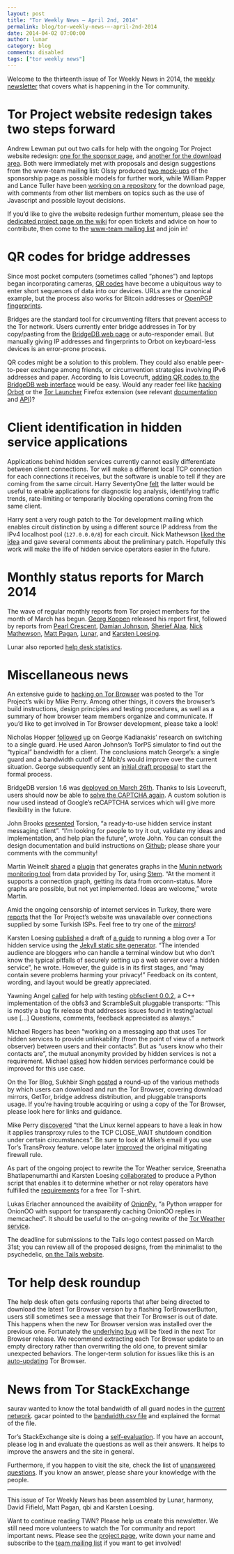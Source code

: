 ```yaml
---
layout: post
title: "Tor Weekly News — April 2nd, 2014"
permalink: blog/tor-weekly-news-—-april-2nd-2014
date: 2014-04-02 07:00:00
author: lunar
category: blog
comments: disabled
tags: ["tor weekly news"]
---
```


Welcome to the thirteenth issue of Tor Weekly News in 2014, the [weekly newsletter](https://lists.torproject.org/cgi-bin/mailman/listinfo/tor-news) that covers what is happening in the Tor community.

Tor Project website redesign takes two steps forward
====================================================

Andrew Lewman put out two calls for help with the ongoing Tor Project  
 website redesign: [one for the sponsor page](https://lists.torproject.org/pipermail/www-team/2014-March/000238.html), and [another for the download area](https://lists.torproject.org/pipermail/www-team/2014-March/000249.html). Both were immediately met with proposals and design suggestions from the www-team mailing list: Olssy produced [two mock-ups](http://tor.harrytuttle.net/) of the sponsorship page as possible models for further work, while William Papper and Lance Tuller have been [working on a repository](https://github.com/wpapper/tor-download-web) for the download page, with comments from other list members on topics such as the use of Javascript and possible layout decisions.

If you’d like to give the website redesign further momentum, please see the [dedicated project page on the wiki](https://trac.torproject.org/projects/tor/wiki/Website) for open tickets and advice on how to contribute, then come to the [www-team mailing list](https://lists.torproject.org/cgi-bin/mailman/listinfo/www-team) and join in!

QR codes for bridge addresses
=============================

Since most pocket computers (sometimes called “phones”) and laptops began incorporating cameras, [QR codes](https://en.wikipedia.org/wiki/QR_code) have become a ubiquitous way to enter short sequences of data into our devices. URLs are the canonical example, but the process also works for Bitcoin addresses or [OpenPGP fingerprints](http://web.monkeysphere.info/monkeysign/).

Bridges are the standard tool for circumventing filters that prevent access to the Tor network. Users currently enter bridge addresses in Tor by copy/pasting from the [BridgeDB web page](https://bridges.torproject.org/) or auto-responder email. But manually giving IP addresses and fingerprints to Orbot on keyboard-less devices is an error-prone process.

QR codes might be a solution to this problem. They could also enable peer-to-peer exchange among friends, or circumvention strategies involving IPv6 addresses and paper. According to Isis Lovecruft, [adding QR codes to the BridgeDB web interface](https://bugs.torproject.org/11345) would be easy. Would any reader feel like [hacking Orbot](https://bugs.torproject.org/5096) or the [Tor Launcher](https://gitweb.torproject.org/tor-launcher.git) Firefox extension (see relevant [documentation](https://developer.mozilla.org/en-US/docs/WebRTC/taking_webcam_photos) and [API](https://developer.mozilla.org/en-US/docs/Web/API/Navigator.getUserMedia))?

Client identification in hidden service applications
====================================================

Applications behind hidden services currently cannot easily differentiate between client connections. Tor will make a different local TCP connection for each connections it receives, but the software is unable to tell if they are coming from the same circuit. Harry SeventyOne [felt](https://lists.torproject.org/pipermail/tor-dev/2014-March/006576.html) the latter would be useful to enable applications for diagnostic log analysis, identifying traffic trends, rate-limiting or temporarily blocking operations coming from the same client.

Harry sent a very rough patch to the Tor development mailing which enables circuit distinction by using a different source IP address from the IPv4 localhost pool (`127.0.0.0/8`) for each circuit. Nick Mathewson [liked the idea](https://lists.torproject.org/pipermail/tor-dev/2014-March/006610.html) and gave several comments about the preliminary patch. Hopefully this work will make the life of hidden service operators easier in the future.

Monthly status reports for March 2014
=====================================

The wave of regular monthly reports from Tor project members for the month of March has begun. [Georg Koppen](https://lists.torproject.org/pipermail/tor-reports/2014-March/000487.html) released his report first, followed by reports from [Pearl Crescent](https://lists.torproject.org/pipermail/tor-reports/2014-March/000488.html), [Damian Johnson](https://lists.torproject.org/pipermail/tor-reports/2014-March/000489.html), [Sherief Alaa](https://lists.torproject.org/pipermail/tor-reports/2014-April/000490.html), [Nick Mathewson](https://lists.torproject.org/pipermail/tor-reports/2014-April/000491.html), [Matt Pagan](https://lists.torproject.org/pipermail/tor-reports/2014-April/000492.html), [Lunar](https://lists.torproject.org/pipermail/tor-reports/2014-April/000494.html), and [Karsten Loesing](https://lists.torproject.org/pipermail/tor-reports/2014-April/000495.html).

Lunar also reported [help desk statistics](https://lists.torproject.org/pipermail/tor-reports/2014-April/000493.html).

Miscellaneous news
==================

An extensive guide to [hacking on Tor Browser](https://trac.torproject.org/projects/tor/wiki/doc/TorBrowser/Hacking) was posted to the Tor Project’s wiki by Mike Perry. Among other things, it covers the browser’s build instructions, design principles and testing procedures, as well as a summary of how browser team members organize and communicate. If you’d like to get involved in Tor Browser development, please take a look!

Nicholas Hopper [followed](https://lists.torproject.org/pipermail/tor-dev/2014-March/006563.html) [up](https://lists.torproject.org/pipermail/tor-dev/2014-March/006575.html) on George Kadianakis’ research on switching to a single guard. He used Aaron Johnson’s TorPS simulator to find out the “typical” bandwidth for a client. The conclusions match George’s: a single guard and a bandwidth cutoff of 2 Mbit/s would improve over the current situation. George subsequently sent an [initial draft proposal](https://lists.torproject.org/pipermail/tor-dev/2014-March/006570.html) to start the formal process.

BridgeDB version 1.6 was [deployed on March 26th](https://gitweb.torproject.org/bridgedb.git/commit/f266f32). Thanks to Isis Lovecruft, users should now be able to [solve the CAPTCHA again](https://bugs.torproject.org/10809). A custom solution is now used instead of Google’s reCAPTCHA services which will give more flexibility in the future.

John Brooks [presented](https://lists.torproject.org/pipermail/tor-talk/2014-March/032476.html) Torsion, “a ready-to-use hidden service instant messaging client”. “I’m looking for people to try it out, validate my ideas and implementation, and help plan the future”, wrote John. You can consult the design documentation and build instructions on [Github](https://github.com/special/torsion); please share your comments with the community!

Martin Weinelt [shared](https://lists.torproject.org/pipermail/tor-relays/2014-March/004168.html) a [plugin](https://github.com/mweinelt/munin-tor) that generates graphs in the [Munin network monitoring tool](http://munin-monitoring.org/) from data provided by Tor, using [Stem](https://stem.torproject.org/). “At the moment it supports a connection graph, getting its data from orconn-status. More graphs are possible, but not yet implemented. Ideas are welcome,” wrote Martin.

Amid the ongoing censorship of internet services in Turkey, there were [reports](https://lists.torproject.org/pipermail/tor-talk/2014-March/032487.html) that the Tor Project’s website was unavailable over connections supplied by some Turkish ISPs. Feel free to try one of the [mirrors](https://www.torproject.org/getinvolved/mirrors.html)!

Karsten Loesing [published](https://lists.torproject.org/pipermail/tor-dev/2014-March/006602.html) a draft of [a guide](http://csxeeumg5ynu2rk7.onion/) to running a blog over a Tor hidden service using the [Jekyll static site generator](http://jekyllrb.com/). “The intended audience are bloggers who can handle a terminal window but who don’t know the typical pitfalls of securely setting up a web server over a hidden service”, he wrote. However, the guide is in its first stages, and “may contain severe problems harming your privacy!” Feedback on its content, wording, and layout would be greatly appreciated.

Yawning Angel [called](https://lists.torproject.org/pipermail/tor-dev/2014-March/006592.html) for help with testing [obfsclient 0.0.2](https://github.com/Yawning/obfsclient/archive/v0.0.2.tar.gz), a C++ implementation of the obfs3 and ScrambleSuit pluggable transports: “This is mostly a bug fix release that addresses issues found in testing/actual use […] Questions, comments, feedback appreciated as always.”

Michael Rogers has been “working on a messaging app that uses Tor hidden services to provide unlinkability (from the point of view of a network observer) between users and their contacts”. But as “users know who their contacts are”, the mutual anonymity provided by hidden services is not a requirement. Michael [asked](https://lists.torproject.org/pipermail/tor-dev/2014-March/006572.html) how hidden services performance could be improved for this use case.

On the Tor Blog, Sukhbir Singh [posted](https://blog.torproject.org/blog/ways-get-tor-browser-bundle) a round-up of the various methods by which users can download and run the Tor Browser, covering download mirrors, GetTor, bridge address distribution, and pluggable transports usage. If you’re having trouble acquiring or using a copy of the Tor Browser, please look here for links and guidance.

Mike Perry [discovered](https://lists.torproject.org/pipermail/tor-talk/2014-March/032503.html) “that the Linux kernel appears to have a leak in how it applies transproxy rules to the TCP CLOSE\_WAIT shutdown condition under certain circumstances”. Be sure to look at Mike’s email if you use Tor’s TransProxy feature. velope later [improved](https://lists.torproject.org/pipermail/tor-talk/2014-March/032507.html) the original mitigating firewall rule.

As part of the ongoing project to rewrite the Tor Weather service, Sreenatha Bhatlapenumarthi and Karsten Loesing [collaborated](https://bugs.torproject.org/9889) to produce a Python script that enables it to determine whether or not relay operators have fulfilled the [requirements](https://www.torproject.org/getinvolved/tshirt) for a free Tor T-shirt.

Lukas Erlacher announced the avaibility of [OnionPy](https://lists.torproject.org/pipermail/tor-dev/2014-March/006603.html), “a Python wrapper for OnionOO with support for transparently caching OnionOO replies in memcached”. It should be useful to the on-going rewrite of the [Tor Weather service](https://weather.torproject.org/).

The deadline for submissions to the Tails logo contest passed on March 31st; you can review all of the proposed designs, from the minimalist to the psychedelic, [on the Tails website](https://tails.boum.org/blueprint/logo/).

Tor help desk roundup
=====================

The help desk often gets confusing reports that after being directed to download the latest Tor Browser version by a flashing TorBrowserButton, users still sometimes see a message that their Tor Browser is out of date. This happens when the new Tor Browser version was installed over the previous one. Fortunately the [underlying bug](https://bugs.torproject.org/11242) will be fixed in the next Tor Browser release. We recommend extracting each Tor Browser update to an empty directory rather than overwriting the old one, to prevent similar unexpected behaviors. The longer-term solution for issues like this is an [auto-updating](https://bugs.torproject.org/4234) Tor Browser.

News from Tor StackExchange
===========================

saurav wanted to know the total bandwidth of all guard nodes in the [current network](https://tor.stackexchange.com/q/1824/88). gacar pointed to the [bandwidth.csv file](https://metrics.torproject.org/stats/bandwidth.csv) and explained the format of the file.

Tor’s StackExchange site is doing a [self-evaluation](https://tor.stackexchange.com/review/site-eval). If you have an account, please log in and evaluate the questions as well as their answers. It helps to improve the answers and the site in general.

Furthermore, if you happen to visit the site, check the list of [unanswered questions](https://tor.stackexchange.com/unanswered). If you know an answer, please share your knowledge with the people.

* * * * *

This issue of Tor Weekly News has been assembled by Lunar, harmony, David Fifield, Matt Pagan, qbi and Karsten Loesing.

Want to continue reading TWN? Please help us create this newsletter. We still need more volunteers to watch the Tor community and report  
 important news. Please see the [project page](https://trac.torproject.org/projects/tor/wiki/TorWeeklyNews), write down your name and subscribe to the [team mailing list](https://lists.torproject.org/cgi-bin/mailman/listinfo/news-team) if you want to get involved!
